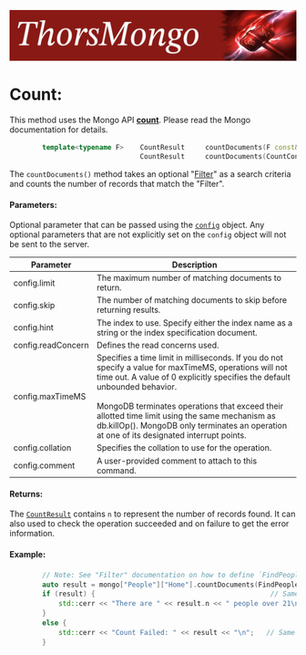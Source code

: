 ![ThorsMongo](../img/thorsmongo.jpg)

# Count:

This method uses the Mongo API [**count**](https://www.mongodb.com/docs/manual/reference/command/count/). Please read the Mongo documentation for details.

```C++
        template<typename F>    CountResult     countDocuments(F const& query, CountConfig const& config);
                                CountResult     countDocuments(CountConfig const& config);
```

The `countDocuments()` method takes an optional "[Filter](Filter.md)" as a search criteria and counts the number of records that match the "Filter".

#### Parameters:
Optional parameter that can be passed using the [`config`](../src/ThorsMongo/ThorsMongoCount.h#L10-L36) object. Any optional parameters that are not explicitly set on the `config` object will not be sent to the server.

| Parameter | Description |
| --------- | ----------- |
| config.limit | The maximum number of matching documents to return. |
| config.skip  | The number of matching documents to skip before returning results. |
| config.hint  | The index to use. Specify either the index name as a string or the index specification document. |
| config.readConcern | Defines the read concerns used. |
| config.maxTimeMS | Specifies a time limit in milliseconds. If you do not specify a value for maxTimeMS, operations will not time out. A value of 0 explicitly specifies the default unbounded behavior.<br><br>MongoDB terminates operations that exceed their allotted time limit using the same mechanism as db.killOp(). MongoDB only terminates an operation at one of its designated interrupt points. |
| config.collation | Specifies the collation to use for the operation. |
| config.comment | A user-provided comment to attach to this command. |


#### Returns:

The [`CountResult`](../src/ThorsMongo/ThorsMongoCount.h#L39-L42) contains `n` to represent the number of records found. It can also used to check the operation succeeded and on failure to get the error information.

#### Example:

```C++
        // Note: See "Filter" documentation on how to define `FindPeopleOver`
        auto result = mongo["People"]["Home"].countDocuments(FindPeopleOver(21));
        if (result) {                                           // Same as !result.isOk()
            std::cerr << "There are " << result.n << " people over 21\n";
        }
        else {
            std::cerr << "Count Failed: " << result << "\n";   // Same as result.getHRErrorMessage()
        }
```

